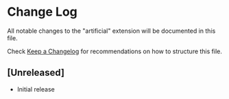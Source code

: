 # Change Log

All notable changes to the "artificial" extension will be documented in this file.

Check [Keep a Changelog](http://keepachangelog.com/) for recommendations on how to structure this file.

## [Unreleased]

- Initial release